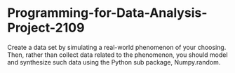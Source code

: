 # Programming-for-Data-Analysis-Project-2109
Create a data set by simulating a real-world phenomenon of your choosing. Then, rather than collect data related to the phenomenon, you should model and synthesize such data using the Python sub package, Numpy.random.
